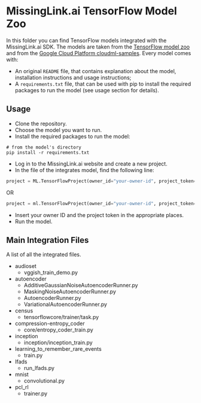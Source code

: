 # MissingLink.ai TensorFlow Model Zoo

In this folder you can find TensorFlow models integrated with the MissingLink.ai SDK.
The models are taken from the [TensorFlow model zoo](https://github.com/tensorflow/models) and from the [Google Cloud Platform cloudml-samples](https://github.com/GoogleCloudPlatform/cloudml-samples).
Every model comes with:
* An original `README` file, that contains explanation about the model, installation instructions and usage instructions;
* A `requirements.txt` file, that can be used with pip to install the required packages to run the model (see usage section for details).

## Usage

* Clone the repository.
* Choose the model you want to run.
* Install the required packages to run the model:
```
# from the model's directory
pip install -r requirements.txt
```
* Log in to the MissingLink.ai website and create a new project.
* In the file of the integrates model, find the following line:
```python
project = ML.TensorFlowProject(owner_id="your-owner-id", project_token="your-project-token")
```
OR
```python
project = ml.TensorFlowProject(owner_id="your-owner-id", project_token="your-project-token")
```
* Insert your owner ID and the project token in the appropriate places.
* Run the model.

## Main Integration Files

A list of all the integrated files.

* audioset
  - vggish_train_demo.py
* autoencoder
  - AdditiveGaussianNoiseAutoencoderRunner.py
  - MaskingNoiseAutoencoderRunner.py
  - AutoencoderRunner.py
  - VariationalAutoencoderRunner.py
* census
  - tensorflowcore/trainer/task.py
* compression-entropy_coder
  - core/entropy_coder_train.py
* inception
  - inception/inception_train.py
* learning_to_remember_rare_events
  - train.py
* lfads
  - run_lfads.py
* mnist
  - convolutional.py
* pcl_rl
  - trainer.py
